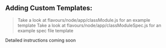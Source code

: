 ## Adding Custom Templates:

> Take a look at flavours/node/app/classModule.js for an example template
> Take a look at flavours/node/app/classModuleSpec.js for an example spec file template

Detailed instructions coming soon
